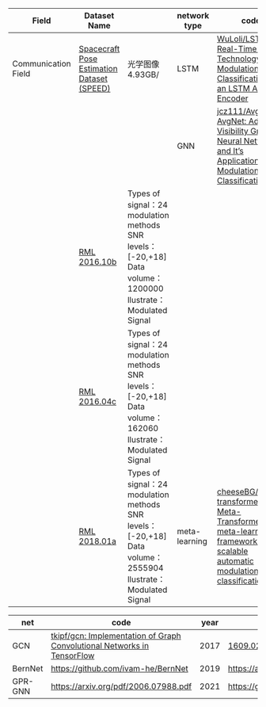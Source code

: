 
| Field               | Dataset Name                                     |                                                              | network type  | code                                                         | I                |
| ------------------- | ------------------------------------------------ | ------------------------------------------------------------ | ------------- | ------------------------------------------------------------ | ---------------- |
| Communication Field | [Spacecraft Pose Estimation Dataset (SPEED)](https://zenodo.org/records/6327547) | 光学图像 4.93GB/ | LSTM          | [WuLoli/LSTMDAE: Real-Time Radio Technology and Modulation Classification via an LSTM Auto-Encoder](https://github.com/WuLoli/LSTMDAE) | Modulated Signal |
|                     |                                                  |                                                              | GNN           | [jcz111/AvgNet: AvgNet: Adaptive Visibility Graph Neural Network and It’s Application in Modulation Classification](https://github.com/jcz111/AvgNet/tree/main) |                  |
|                     | [RML 2016.10b](https://www.deepsig.ai/datasets/) | Types of signal：24 modulation methods<br />SNR levels：[-20,+18]<br />Data volume：1200000<br />llustrate：Modulated Signal |               |                                                              |                  |
|                     | [RML 2016.04c](https://www.deepsig.ai/datasets/) | Types of signal：24 modulation methods<br />SNR levels：[-20,+18]<br />Data volume：162060<br />llustrate：Modulated Signal |               |                                                              |                  |
|                     | [RML 2018.01a](https://www.deepsig.ai/datasets/) | Types of signal：24 modulation methods<br />SNR levels：[-20,+18]<br />Data volume：2555904<br />llustrate：Modulated Signal | meta-learning | [cheeseBG/meta-transformer-amc: Meta-Transformer: A meta-learning framework for scalable automatic modulation classification](https://github.com/cheeseBG/meta-transformer-amc) |                  |

| net       | code                                                         | year | paper                                          |
| --------- | ------------------------------------------------------------ | ---- | ---------------------------------------------- |
| GCN       | [tkipf/gcn: Implementation of Graph Convolutional Networks in TensorFlow](https://github.com/tkipf/gcn) | 2017 | [1609.02907](https://arxiv.org/pdf/1609.02907) |
| BernNet   | https://github.com/ivam-he/BernNet                           | 2019 | https://arxiv.org/pdf/2106.10994.pdf           |
| GPR-GNN   | https://arxiv.org/pdf/2006.07988.pdf                         | 2021 | https://github.com/jianhao2016/GPRGNN          |


